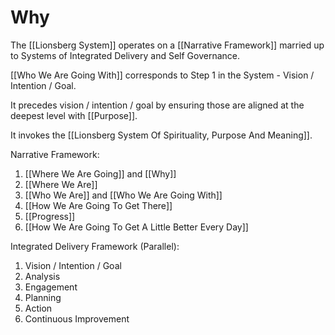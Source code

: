 # Why

The [[Lionsberg System]] operates on a [[Narrative Framework]] married up to Systems of Integrated Delivery and Self Governance. 

[[Who We Are Going With]] corresponds to Step 1 in the System - Vision / Intention / Goal.  

It precedes vision / intention / goal by ensuring those are aligned at the deepest level with [[Purpose]]. 

It invokes the [[Lionsberg System Of Spirituality, Purpose And Meaning]]. 

Narrative Framework: 
1. [[Where We Are Going]] and [[Why]]  
2. [[Where We Are]]  
3. [[Who We Are]] and [[Who We Are Going With]] 
4. [[How We Are Going To Get There]] 
5. [[Progress]]  
6. [[How We Are Going To Get A Little Better Every Day]]  

Integrated Delivery Framework (Parallel): 
1. Vision / Intention / Goal 
2. Analysis  
3. Engagement  
4. Planning  
5. Action  
6. Continuous Improvement  